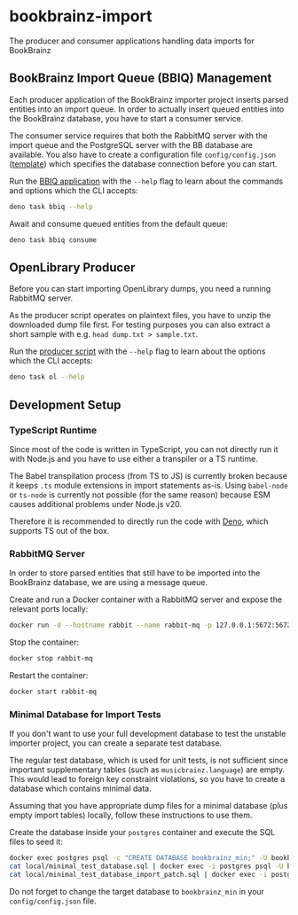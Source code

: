 # bookbrainz-import

The producer and consumer applications handling data imports for BookBrainz

## BookBrainz Import Queue (BBIQ) Management

Each producer application of the BookBrainz importer project inserts parsed entities into an import queue.
In order to actually insert queued entities into the BookBrainz database, you have to start a consumer service.

The consumer service requires that both the RabbitMQ server with the import queue and the PostgreSQL server with the BB database are available.
You also have to create a configuration file `config/config.json` ([template](config/config.json.sample)) which specifies the database connection before you can start.

Run the [BBIQ application](src/bbiq.ts) with the `--help` flag to learn about the commands and options which the CLI accepts:

```sh
deno task bbiq --help
```

Await and consume queued entities from the default queue:

```sh
deno task bbiq consume
```

## OpenLibrary Producer

Before you can start importing OpenLibrary dumps, you need a running RabbitMQ server.

As the producer script operates on plaintext files, you have to unzip the downloaded dump file first.
For testing purposes you can also extract a short sample with e.g. `head dump.txt > sample.txt`.

Run the [producer script](src/openLibrary/import.ts) with the `--help` flag to learn about the options which the CLI accepts:

```sh
deno task ol --help
```

## Development Setup

### TypeScript Runtime

Since most of the code is written in TypeScript, you can not directly run it with Node.js and you have to use either a transpiler or a TS runtime.

The Babel transpilation process (from TS to JS) is currently broken because it keeps `.ts` module extensions in import statements as-is.
Using `babel-node` or `ts-node` is currently not possible (for the same reason) because ESM causes additional problems under Node.js v20.

Therefore it is recommended to directly run the code with [Deno](https://deno.land), which supports TS out of the box.

### RabbitMQ Server

In order to store parsed entities that still have to be imported into the BookBrainz database, we are using a message queue.

Create and run a Docker container with a RabbitMQ server and expose the relevant ports locally:

```sh
docker run -d --hostname rabbit --name rabbit-mq -p 127.0.0.1:5672:5672 -p 127.0.0.1:15672:15672 rabbitmq:3-management
```

Stop the container:

```sh
docker stop rabbit-mq
```

Restart the container:

```sh
docker start rabbit-mq
```

### Minimal Database for Import Tests

If you don't want to use your full development database to test the unstable importer project, you can create a separate test database.

The regular test database, which is used for unit tests, is not sufficient since important supplementary tables (such as `musicbrainz.language`) are empty.
This would lead to foreign key constraint violations, so you have to create a database which contains minimal data.

Assuming that you have appropriate dump files for a minimal database (plus empty import tables) locally, follow these instructions to use them.

Create the database inside your `postgres` container and execute the SQL files to seed it:

```sh
docker exec postgres psql -c "CREATE DATABASE bookbrainz_min;" -U bookbrainz
cat local/minimal_test_database.sql | docker exec -i postgres psql -U bookbrainz -d bookbrainz_min
cat local/minimal_test_database_import_patch.sql | docker exec -i postgres psql -U bookbrainz -d bookbrainz_min
```

Do not forget to change the target database to `bookbrainz_min` in your `config/config.json` file.
